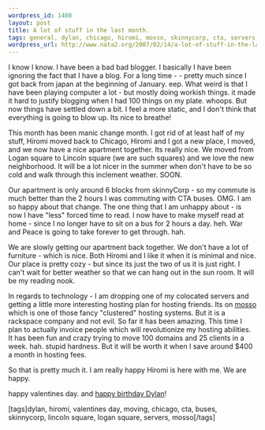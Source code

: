 ```yaml
--- 
wordpress_id: 1408
layout: post
title: A lot of stuff in the last month.
tags: general, dylan, chicago, hiromi, mosso, skinnycorp, cta, servers, moving, logan-square, lincoln-square, buses, valentines-day
wordpress_url: http://www.nata2.org/2007/02/14/a-lot-of-stuff-in-the-last-month/
---
```

I know I know. I have been a bad bad blogger. I basically I have been ignoring the fact that I have a blog. For a long time - - pretty much since I got back from japan at the beginning of January. eep. What weird is that I have been playing computer a lot - but mostly doing workish things. it made it hard to justify blogging when I had 100 things on my plate. whoops. But now things have settled down a bit.  I feel a more static, and I don't think that everything is going to blow up. Its nice to breathe!

This month has been manic change month. I got rid of at least half of my stuff, Hiromi moved back to Chicago, Hiromi and I got a new place, I moved, and we now have a nice apartment together. Its really nice. We moved from Logan square to Lincoln square (we are such squares) and we love the new neighborhood. It will be a lot nicer in the summer when don't have to be so cold and walk through this inclement weather. SOON.

Our apartment is only around 6 blocks from skinnyCorp - so my commute is much better than the 2 hours I was commuting with CTA buses. OMG. I am so happy about that change. The one thing that I am unhappy about - is now I have "less" forced time to read. I now have to make myself read at home - since I no longer have to sit on a bus for 2 hours a day. heh. War and Peace is going to take forever to get through. hah.

We are slowly getting our apartment back together. We don't have a lot of furniture - which is nice. Both Hiromi and I like it when it is minimal and nice. Our place is pretty cozy - but since its just the two of us it is just right. I can't wait for better weather so that we can hang out in the sun room. It will be my reading nook.

In regards to technology - I am dropping one of my colocated servers and getting a little more interesting hosting plan for hosting friends. Its on <a href="http://mosso.com">mosso</a> which is one of those fancy "clustered" hosting systems. But it is a rackspace company and not evil. So far it has been amazing. This time I plan to actually invoice people which will revolutionize my hosting abilities. It has been fun and crazy trying to move 100 domains and 25 clients in a week. hah. stupid hardness. But it will be worth it when I save around $400 a month in hosting fees.

So that is pretty much it. I am really happy Hiromi is here with me. We are happy.

happy valentines day. and <a href="http://dylanreed.org">happy birthday Dylan</a>!
<p class="wlWriterSmartContent" id="0767317B-992E-4b12-91E0-4F059A8CECA8:651f32fe-5423-4a3f-944b-2f58df1930dd" contenteditable="false" style="margin: 0px; padding: 0px; display: inline">[tags]dylan, hiromi, valentines day, moving, chicago, cta, buses, skinnycorp, lincoln square, logan square, servers, mosso[/tags]</p>

